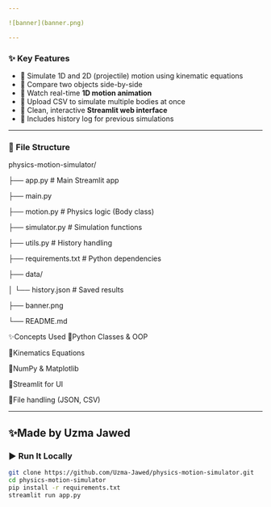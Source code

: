 ```yaml
---

![banner](banner.png)

---
```


### ✨ Key Features

- 🔸 Simulate 1D and 2D (projectile) motion using kinematic equations
- 🔸 Compare two objects side-by-side
- 🔸 Watch real-time **1D motion animation**
- 🔸 Upload CSV to simulate multiple bodies at once
- 🔸 Clean, interactive **Streamlit web interface**
- 🔸 Includes history log for previous simulations

---

### 📂 File Structure

physics-motion-simulator/

├── app.py # Main Streamlit app

├── main.py

├── motion.py # Physics logic (Body class)

├── simulator.py # Simulation functions

├── utils.py # History handling

├── requirements.txt # Python dependencies

├── data/

│ └── history.json # Saved results

├── banner.png

└── README.md

✨Concepts Used
🔸Python Classes & OOP

🔸Kinematics Equations

🔸NumPy & Matplotlib

🔸Streamlit for UI

🔸File handling (JSON, CSV)
___

✨Made by Uzma Jawed
---

### ▶️ Run It Locally

```bash
git clone https://github.com/Uzma-Jawed/physics-motion-simulator.git
cd physics-motion-simulator
pip install -r requirements.txt
streamlit run app.py
